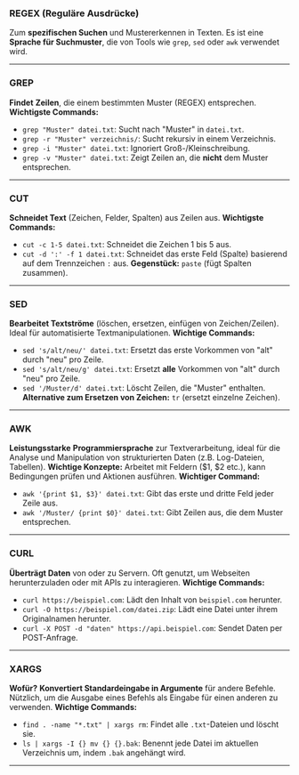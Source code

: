 

### **REGEX (Reguläre Ausdrücke)**
Zum **spezifischen Suchen** und Mustererkennen in Texten. Es ist eine **Sprache für Suchmuster**, die von Tools wie `grep`, `sed` oder `awk` verwendet wird.

---

### **GREP**
 **Findet** **Zeilen**, die einem bestimmten Muster (REGEX) entsprechen.
**Wichtigste Commands:**
* `grep "Muster" datei.txt`: Sucht nach "Muster" in `datei.txt`.
* `grep -r "Muster" verzeichnis/`: Sucht rekursiv in einem Verzeichnis.
* `grep -i "Muster" datei.txt`: Ignoriert Groß-/Kleinschreibung.
* `grep -v "Muster" datei.txt`: Zeigt Zeilen an, die **nicht** dem Muster entsprechen.

---

### **CUT**
**Schneidet Text** (Zeichen, Felder, Spalten) aus Zeilen aus.
**Wichtigste Commands:**
* `cut -c 1-5 datei.txt`: Schneidet die Zeichen 1 bis 5 aus.
* `cut -d ':' -f 1 datei.txt`: Schneidet das erste Feld (Spalte) basierend auf dem Trennzeichen `:` aus.
**Gegenstück:** `paste` (fügt Spalten zusammen).

---

### **SED**
**Bearbeitet Textströme** (löschen, ersetzen, einfügen von Zeichen/Zeilen). Ideal für automatisierte Textmanipulationen.
**Wichtige Commands:**
* `sed 's/alt/neu/' datei.txt`: Ersetzt das erste Vorkommen von "alt" durch "neu" pro Zeile.
* `sed 's/alt/neu/g' datei.txt`: Ersetzt **alle** Vorkommen von "alt" durch "neu" pro Zeile.
* `sed '/Muster/d' datei.txt`: Löscht Zeilen, die "Muster" enthalten.
**Alternative zum Ersetzen von Zeichen:** `tr` (ersetzt einzelne Zeichen).

---

### **AWK**
**Leistungsstarke** **Programmiersprache** zur Textverarbeitung, ideal für die Analyse und Manipulation von strukturierten Daten (z.B. Log-Dateien, Tabellen).
**Wichtige Konzepte:** Arbeitet mit Feldern ($1, $2 etc.), kann Bedingungen prüfen und Aktionen ausführen.
**Wichtiger Command:**
* `awk '{print $1, $3}' datei.txt`: Gibt das erste und dritte Feld jeder Zeile aus.
* `awk '/Muster/ {print $0}' datei.txt`: Gibt Zeilen aus, die dem Muster entsprechen.

---

### **CURL**
**Überträgt Daten** von oder zu Servern. Oft genutzt, um Webseiten herunterzuladen oder mit APIs zu interagieren.
**Wichtige Commands:**
* `curl https://beispiel.com`: Lädt den Inhalt von `beispiel.com` herunter.
* `curl -O https://beispiel.com/datei.zip`: Lädt eine Datei unter ihrem Originalnamen herunter.
* `curl -X POST -d "daten" https://api.beispiel.com`: Sendet Daten per POST-Anfrage.

---

### **XARGS**
**Wofür?** **Konvertiert Standardeingabe in Argumente** für andere Befehle. Nützlich, um die Ausgabe eines Befehls als Eingabe für einen anderen zu verwenden.
**Wichtige Commands:**
* `find . -name "*.txt" | xargs rm`: Findet alle `.txt`-Dateien und löscht sie.
* `ls | xargs -I {} mv {} {}.bak`: Benennt jede Datei im aktuellen Verzeichnis um, indem `.bak` angehängt wird.

---
